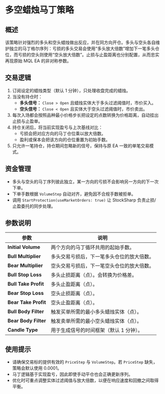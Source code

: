 # 多空蜡烛马丁策略

## 概述
该策略针对强烈的多头和空头蜡烛做出反应，并在同方向开仓。多头与空头各自维护独立的马丁格尔序列：亏损的多头交易会使用“多头放大倍数”增加下一笔多头仓位，而亏损的空头则使用“空头放大倍数”。止损与止盈距离也分别配置，从而忠实再现原始 MQL EA 的非对称参数。

## 交易逻辑
1. 订阅设定的蜡烛类型（默认 1 分钟），只处理收盘完成的蜡烛。
2. 当没有持仓时：
   - **多头信号：** `Close > Open` 且蜡烛实体大于多头过滤阈值时，市价买入。
   - **空头信号：** `Close < Open` 且实体大于空头过滤阈值时，市价卖出。
3. 每次入场都会按照品种最小价格步长把设定的点数转换为价格距离，自动挂出止损与止盈单。
4. 持仓关闭后，将当前实现盈亏与上次基线对比：
   - 亏损会把对应方向的马丁仓位乘以放大倍数。
   - 盈利或保本会把该方向的仓位重置为初始手数。
5. 只允许一笔持仓，持仓期间忽略新的信号，保持与原 EA 一致的单笔交易模式。

## 资金管理
- 多头与空头的马丁序列彼此独立，某一方向的亏损不会影响另一方向的下一次下单。
- 下单手数根据 `VolumeStep` 自动对齐，避免因不合规手数被拒单。
- 调用 `StartProtection(useMarketOrders: true)` 让 StockSharp 负责止损/止盈委托的同步处理。

## 参数说明
| 参数 | 说明 |
|------|------|
| **Initial Volume** | 两个方向的马丁循环共用的起始手数。 |
| **Bull Multiplier** | 多头交易亏损后，下一笔多头仓位的放大倍数。 |
| **Bear Multiplier** | 空头交易亏损后，下一笔空头仓位的放大倍数。 |
| **Bull Stop Loss** | 多头止损距离（点）。会转换为价格差。 |
| **Bull Take Profit** | 多头止盈距离（点）。 |
| **Bear Stop Loss** | 空头止损距离（点）。 |
| **Bear Take Profit** | 空头止盈距离（点）。 |
| **Bull Body Filter** | 触发买单所需的最小多头蜡烛实体（点）。 |
| **Bear Body Filter** | 触发卖单所需的最小空头蜡烛实体（点）。 |
| **Candle Type** | 用于生成信号的时间框架（默认 1 分钟）。 |

## 使用提示
- 请确保交易标的提供有效的 `PriceStep` 与 `VolumeStep`。若 `PriceStep` 缺失，策略会默认使用 0.0001。
- 马丁逻辑基于实现盈亏，因此即使手动平仓也会正确更新序列。
- 优化时可重点调整实体过滤阈值与放大倍数，以便在响应速度和回撤之间取得平衡。
